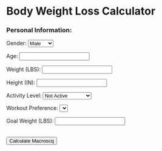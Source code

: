 <style>
  .search-container {
    display: flex;
    flex-wrap: wrap;
    justify-content: center;
    align-items: center;
    padding: 20px;
  }
  .search-input {
    width: 300px;
    height: 50px;
    border: none;
    border-radius: 25px;
    padding: 0 20px;
    font-size: 20px;
    margin-right: 20px;
  }
  .search-button {
    width: 150px;
    height: 50px;
    background-color: #46CEE3;
    color: white;
    border: none;
    border-radius: 25px;
    font-size: 20px;
    cursor: pointer;
  }
</style>
<html>
    <head>
        <title>Body Weight Loss Calculator</title>
    </head>
    <body>
        <h1>Body Weight Loss Calculator</h1>
        <form>
            <h3>Personal Information:</h3>
            <p>
                <label>Gender:</label>
                <select name="gender">
                    <option value="male">Male</option>
                    <option value="female">Female</option>
                </select>
            </p>
            <p>
                <label>Age:</label>
                <input type="number" name="age">
            </p>
            <p>
                <label>Weight (LBS):</label>
                <input type="number" name="weight">
            </p>
            <p>
                <label>Height (IN):</label>
                <input type="number" name="height">
            </p>
            <p>
                <label>Activity Level:</label>
                <select name="activity_level">
                    <option value="not active">Not Active</option>
                    <option value="sedentary">Sedentary</option>
                    <option value="lightly active">Lightly Active</option>
                    <option value="moderately active">Moderately Active</option>
                    <option value="very active">Very Active</option>
                    <option value="extra active">Extra Active</option>
                </select>
            </p>
            <p>
                <label>Workout Preference:</label>
                <select name="workout_preference">
                    <option value="Cardio"></option>
                    <option value="Lifting"></option>
                    <option value="Calisthenics"></option>
            </p>
            <p>
                <label>Goal Weight (LBS):</label>
                <input type="number" name="goal_weight">
            </p>
            <br>
            <input type="submit" value="Calculate Macroscq">
        </form>
    </body>
</html>